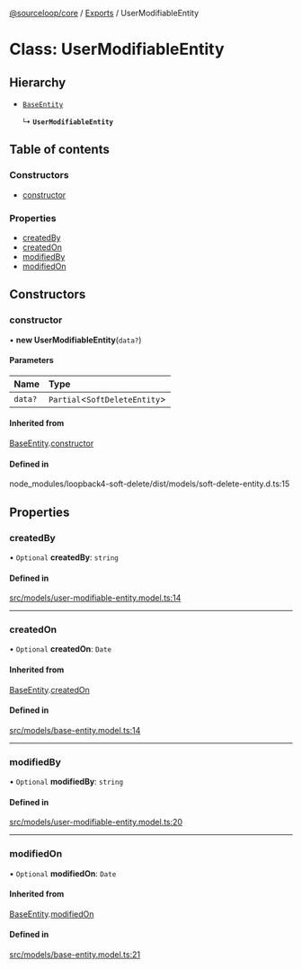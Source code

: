 [@sourceloop/core](../README.md) / [Exports](../modules.md) / UserModifiableEntity

# Class: UserModifiableEntity

## Hierarchy

- [`BaseEntity`](BaseEntity.md)

  ↳ **`UserModifiableEntity`**

## Table of contents

### Constructors

- [constructor](UserModifiableEntity.md#constructor)

### Properties

- [createdBy](UserModifiableEntity.md#createdby)
- [createdOn](UserModifiableEntity.md#createdon)
- [modifiedBy](UserModifiableEntity.md#modifiedby)
- [modifiedOn](UserModifiableEntity.md#modifiedon)

## Constructors

### constructor

• **new UserModifiableEntity**(`data?`)

#### Parameters

| Name | Type |
| :------ | :------ |
| `data?` | `Partial`<`SoftDeleteEntity`\> |

#### Inherited from

[BaseEntity](BaseEntity.md).[constructor](BaseEntity.md#constructor)

#### Defined in

node_modules/loopback4-soft-delete/dist/models/soft-delete-entity.d.ts:15

## Properties

### createdBy

• `Optional` **createdBy**: `string`

#### Defined in

[src/models/user-modifiable-entity.model.ts:14](https://github.com/sourcefuse/loopback4-microservice-catalog/blob/bc2553587/packages/core/src/models/user-modifiable-entity.model.ts#L14)

___

### createdOn

• `Optional` **createdOn**: `Date`

#### Inherited from

[BaseEntity](BaseEntity.md).[createdOn](BaseEntity.md#createdon)

#### Defined in

[src/models/base-entity.model.ts:14](https://github.com/sourcefuse/loopback4-microservice-catalog/blob/bc2553587/packages/core/src/models/base-entity.model.ts#L14)

___

### modifiedBy

• `Optional` **modifiedBy**: `string`

#### Defined in

[src/models/user-modifiable-entity.model.ts:20](https://github.com/sourcefuse/loopback4-microservice-catalog/blob/bc2553587/packages/core/src/models/user-modifiable-entity.model.ts#L20)

___

### modifiedOn

• `Optional` **modifiedOn**: `Date`

#### Inherited from

[BaseEntity](BaseEntity.md).[modifiedOn](BaseEntity.md#modifiedon)

#### Defined in

[src/models/base-entity.model.ts:21](https://github.com/sourcefuse/loopback4-microservice-catalog/blob/bc2553587/packages/core/src/models/base-entity.model.ts#L21)
